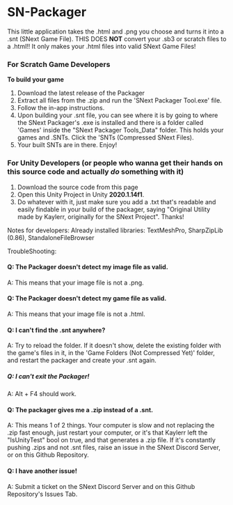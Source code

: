 # SN-Packager
This little application takes the .html and .png you choose and turns it into a .snt (SNext Game File).
THIS DOES __NOT__ convert your .sb3 or scratch files to a .html!! It only makes your .html files into valid SNext Game Files!
### For Scratch Game Developers
**To build your game**
1. Download the latest release of the Packager
2. Extract all files from the .zip and run the 'SNext Packager Tool.exe' file.
3. Follow the in-app instructions.
4. Upon building your .snt file, you can see where it is by going to where the SNext Packager's .exe is installed and there is a folder called 'Games' inside the "SNext Packager Tools_Data" folder. This holds your games and .SNTs. Click the 'SNTs (Compressed SNext Files).
5. Your built SNTs are in there. Enjoy!
### For Unity Developers (or people who wanna get their hands on this source code and actually _do_ something with it)
1. Download the source code from this page
2. Open this Unity Project in Unity **2020.1.14f1**. 
3. Do whatever with it, just make sure you add a .txt that's readable and easily findable in your build of the packager, saying "Original Utility made by Kaylerr, originally for the SNext Project". Thanks!

Notes for developers:
Already installed libraries: TextMeshPro, SharpZipLib (0.86), StandaloneFileBrowser


TroubleShooting:
#### Q: The Packager doesn't detect my image file as valid.
A: This means that your image file is not a .png.

#### Q: The Packager doesn't detect my game file as valid.
A: This means that your image file is not a .html.

#### Q: I can't find the .snt anywhere?
A: Try to reload the folder. If it doesn't show, delete the existing folder with the game's files in it, in the 'Game Folders (Not Compressed Yet)' folder, and restart the packager and create your .snt again.

##### Q: I can't exit the Packager!
A: Alt + F4 should work.

#### Q: The packager gives me a .zip instead of a .snt.
A: This means 1 of 2 things. Your computer is slow and not replacing the .zip fast enough, just restart your computer, or it's that Kaylerr left the "IsUnityTest" bool on true, and that generates a .zip file. If it's constantly pushing .zips and not .snt files, raise an issue in the SNext Discord Server, or on this Github Repository.

#### Q: I have another issue!
A: Submit a ticket on the SNext Discord Server and on this Github Repository's Issues Tab.

